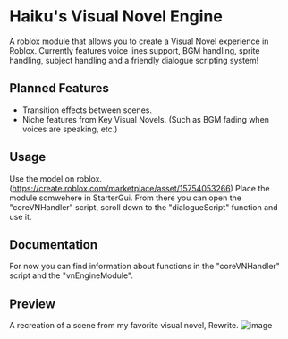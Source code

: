 # Haiku's Visual Novel Engine
A roblox module that allows you to create a Visual Novel experience in Roblox.
Currently features voice lines support, BGM handling, sprite handling, subject handling and a friendly dialogue scripting system!

## Planned Features
- Transition effects between scenes.
- Niche features from Key Visual Novels. (Such as BGM fading when voices are speaking, etc.)

## Usage
Use the model on roblox. (https://create.roblox.com/marketplace/asset/15754053266) Place the module somwehere in StarterGui. From there you can open the "coreVNHandler" script, scroll down to the "dialogueScript" function and use it.

## Documentation
For now you can find information about functions in the "coreVNHandler" script and the "vnEngineModule".

## Preview
A recreation of a scene from my favorite visual novel, Rewrite.
![image](https://github.com/haiku-balls/roblox_visualNovel/assets/65756037/c496d48b-9e5d-4038-bc4e-3622f2d5d44a)

